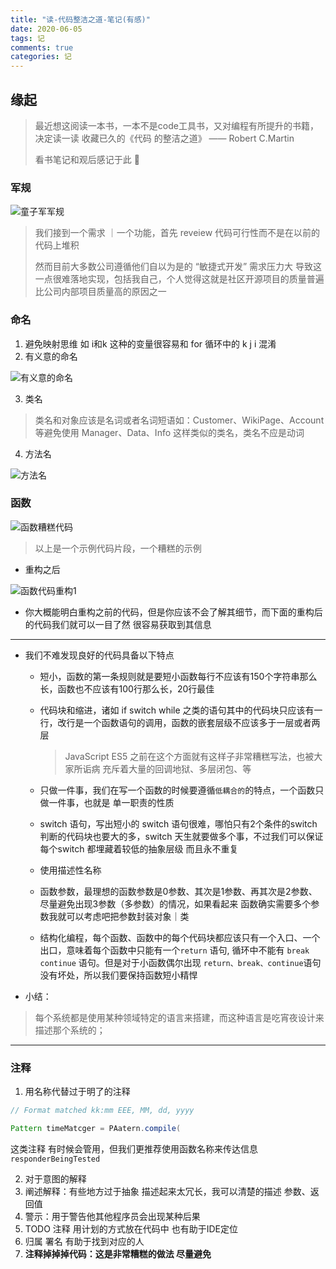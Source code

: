 ```yaml
---
title: "读-代码整洁之道-笔记(有感)"
date: 2020-06-05
tags: 记
comments: true
categories: 记
---
```




## 缘起

> 最近想这阅读一本书，一本不是code工具书，又对编程有所提升的书籍，决定读一读 收藏已久的《代码 的整洁之道》 —— Robert C.Martin
>
> 看书笔记和观后感记于此 📖





### 军规

![童子军军规](https://i.loli.net/2021/09/15/EqdxpPsQwcB9AS4.jpg)



> 我们接到一个需求 ｜一个功能，首先 reveiew 代码可行性而不是在以前的代码上堆积
>
> 然而目前大多数公司遵循他们自以为是的 “敏捷式开发” 需求压力大 导致这一点很难落地实现，包括我自己，个人觉得这就是社区开源项目的质量普遍比公司内部项目质量高的原因之一



### 命名

1. 避免映射思维 如 i和k 这种的变量很容易和 for 循环中的 k j i 混淆
2. 有义意的命名 

![有义意的命名](https://i.loli.net/2021/09/15/2aqCZxjLuVJFWpU.jpg)

3. 类名

> 类名和对象应该是名词或者名词短语如：Customer、WikiPage、Account 等避免使用 Manager、Data、Info 这样类似的类名，类名不应是动词



4. 方法名

![方法名](https://i.loli.net/2021/09/15/1DMHOJLIAod4zWX.jpg)



### 函数

![函数糟糕代码](https://i.loli.net/2021/09/15/7FGOhAkBSl1M5Tc.jpg)



> 以上是一个示例代码片段，一个糟糕的示例



- 重构之后



![函数代码重构1](https://i.loli.net/2021/09/15/FYJsMtgA4buOQH3.jpg)



- 你大概能明白重构之前的代码，但是你应该不会了解其细节，而下面的重构后的代码我们就可以一目了然 很容易获取到其信息

---



- 我们不难发现良好的代码具备以下特点

  - 短小，函数的第一条规则就是要短小函数每行不应该有150个字符串那么长，函数也不应该有100行那么长，20行最佳

  - 代码块和缩进，诸如 if switch while 之类的语句其中的代码块只应该有一行，改行是一个函数语句的调用，函数的嵌套层级不应该多于一层或者两层

    > JavaScript ES5 之前在这个方面就有这样子非常糟糕写法，也被大家所诟病 充斥着大量的回调地狱、多层闭包、等

  - 只做一件事，我们在写一个函数的时候要遵循`低耦合的`的特点，一个函数只做一件事，也就是 单一职责的性质
  - switch 语句，写出短小的 switch 语句很难，哪怕只有2个条件的switch 判断的代码块也要大的多，switch 天生就要做多个事，不过我们可以保证每个switch 都埋藏着较低的抽象层级 而且永不重复
  - 使用描述性名称
  - 函数参数，最理想的函数参数是0参数、其次是1参数、再其次是2参数、尽量避免出现3参数（多参数）的情况，如果看起来 函数确实需要多个参数我就可以考虑吧把参数封装对象｜类
  - 结构化编程，每个函数、函数中的每个代码块都应该只有一个入口、一个出口，意味着每个函数中只能有一个`return` 语句, 循环中不能有 `break` `continue` 语句。但是对于小函数偶尔出现 `return、break、continue`语句没有坏处，所以我们要保持函数短小精悍



- 小结：

> 每个系统都是使用某种领域特定的语言来搭建，而这种语言是吃宵夜设计来描述那个系统的；



---

### 注释

1. 用名称代替过于明了的注释

```java
// Format matched kk:mm EEE, MM, dd, yyyy 

Pattern timeMatcger = PAatern.compile(
```

这类注释 有时候会管用，但我们更推荐使用函数名称来传达信息 `responderBeingTested`



2. 对于意图的解释
3. 阐述解释：有些地方过于抽象 描述起来太冗长，我可以清楚的描述 参数、返回值
4. 警示：用于警告他其他程序员会出现某种后果
5. TODO 注释 用计划的方式放在代码中 也有助于IDE定位
6. 归属 署名 有助于找到对应的人
7. **注释掉掉掉代码：这是非常糟糕的做法 尽量避免**

 